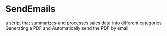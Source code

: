 # SendEmails
a script that summarizes and processes sales data into different categories
Generating a PDF and Automatically send the PDF by email 

